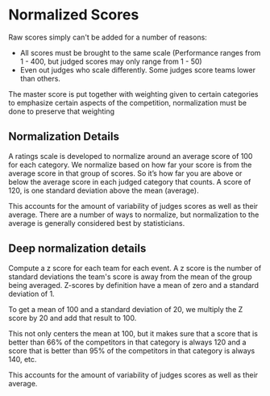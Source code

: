 # Normalized Scores

Raw scores simply can't be added for a number of reasons:
  - All scores must be brought to the same scale (Performance ranges from 1 - 400, but judged scores may only range from 1 - 50)
  - Even out judges who scale differently. Some judges score teams lower than others.
  
The master score is put together with weighting given to certain categories to emphasize certain aspects of the competition, normalization must be done to preserve that weighting

## Normalization Details

A ratings scale is developed to normalize around an average score of 100 for each category.
We normalize based on how far your score is from the average score in that group of scores.
So it’s how far you are above or below the average score in each judged category that counts.
A score of 120, is one standard deviation above the mean (average).

This  accounts for the amount of variability of judges scores as well as their average.
There are a number of ways to normalize, but normalization to the average is generally considered best by statisticians.


## Deep normalization details

Compute a z score for each team for each event.
A z score is the number of standard deviations the team's score is away from the mean of the group being averaged.
Z-scores by definition have a mean of zero and a standard deviation of 1.

To get a mean of 100 and a standard deviation of 20, we multiply the Z score by 20 and add that result to 100.

This not only centers the mean at 100, but it makes sure that a score that is better than 66% of the competitors in that category is always 120 and a score that is better than 95% of the competitors in that category is always 140, etc.

This accounts for the amount of variability of judges scores as well as their average.
